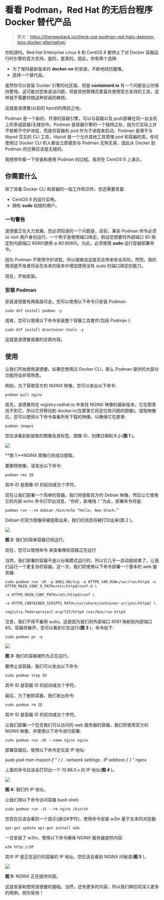 # 看看 Podman，Red Hat 的无后台程序 Docker 替代产品

> 原文：<https://thenewstack.io/check-out-podman-red-hats-daemon-less-docker-alternative/>

你知道吗，Red Hat Enterprise Linux 8 和 CentOS 8 都停止了对 Docker 容器运行时引擎的官方支持。是的，是真的。因此，你有两个选择:

*   为了保持最新版本的 **docker-ce** 的安装，不断地经历磨难。
*   选择一个替代品。

虽然你可以安装 Docker 引擎的社区版，但是 **containerd.io** 有一个问题会让你保持警惕。这可能对您来说没问题，但是其他管理员更喜欢使用官方支持的工具，这样就不需要伴随这种安装的麻烦。

这就是波德曼(以前的 kpod)的用武之地。

Podman 是一个新的、开源的容器引擎，可以与容器以及 pod(部署在同一台主机上的多组容器)无缝协作。Podman 是容器引擎的一个独特之处，因为它实际上并不依赖于守护进程，而是将容器和 pod 作为子进程来启动。Podman 是用于与 libpod 交互的 CLI 工具，libpod 是一个允许其他工具管理 pod 和容器的库。任何使用过 Docker CLI 的人都会立即感到与 Podman 无拘无束，因此从 Docker 到 Podman 的迁移应该是无缝的。

我想带你看一下安装和使用 Podman 的过程。我将在 CentOS 8 上演示。

## 你需要什么

除了具备 Docker CLI 和容器的一般工作知识外，您还需要具备:

*   CentOS 8 的运行实例。
*   拥有 **sudo** 权限的用户。

### 一句警告

波德曼正在大力发展。您必须知道的一个问题是，目前，某些 Podman 命令必须以 root 用户身份运行。一个例子是使用端口绑定。假设您想要将外部端口 80 绑定到内部端口 8080(使用-p 80:8080)。为此，必须使用 **sudo** 运行容器部署命令。

因为 Podman 不使用守护进程，所以很难说这是否会带来安全风险。然而，我的猜测是开发者将会在未来的版本中增加使用没有 sudo 的端口绑定的能力。

现在，开始安装。

### 安装 Podman

安装波德曼有两条路可走。您可以使用以下命令只安装 Podman:

`sudo dnf install podman -y`

或者，您可以使用以下命令安装整个容器工具套件(包括 Podman ):

`sudo dnf install @container-tools -y`

这就是波德曼装置的全部内容。

## 使用

让我们开始使用波德曼。如果您使用过 Docker CLI，那么 Podman 提供的大部分功能将会非常熟悉。

例如，为了获取官方的 NGINX 映像，您可以发出以下命令:

`podman pull nginx`

首先，波德曼将在 registry.redhat.io 中查找 NGINX 映像的最新版本。它在那里找不到它，所以它将移动到 docker.io(在那里它将定位有问题的图像)。提取映像后，您可以使用以下命令查看所有下载的映像，以确保它在那里:

`podman images`

您应该看到新提取的图像及其标签、图像 ID、创建日期和大小(**图 1** )。

![](img/433c360aaa17b8ac99703d046a1615f3.png)

**图 1:**NGINX 图像已经成功提取。

要删除映像，请发出以下命令:

`podman rmi ID`

其中 ID 是图像 ID 的前四或五个字符。

现在让我们部署一个简单的容器。我们将提取官方的 Debian 映像，然后让它使用它的内部 echo 命令打印出消息，“你好，新堆栈！”为此，部署命令将是:

`podman run --rm debian /bin/echo “Hello, New Stack.”`

Debian 的官方图像将被提取出来，我们的消息将被打印出来(图 2 )。

![](img/285c3eceac4b9b7c35fd582182cbfbc4.png)

**图 2:** 我们的简单容器已经运行。

现在，您可以使用命令
来查看哪些容器正在运行

当然，我们部署的容器不是以分离模式运行的，所以它几乎一启动就结束了。让我们运行一个更复杂的容器。这一次，我们将使用以下命令部署一个基本的 web 服务器:

`sudo podman run -dt -p 8081:80/tcp -e HTTPD_VAR_RUN=/var/run/httpd -e HTTPD_MAIN_CONF_D_PATH=/etc/httpd/conf.d \`

`-e HTTPD_MAIN_CONF_PATH=/etc/httpd/conf \`

`-e HTTPD_CONTAINER_SCRIPTS_PATH=/usr/share/container-scripts/httpd/ \`

`registry.fedoraproject.org/f27/httpd /usr/bin/run-httpd`

注意，我们不得不雇用 sudo。这是因为我们将外部端口 8081 映射到内部端口 80。容器将展开。您可以看到它在运行(**图 3** )，命令如下:

`sudo podman ps -a`

![](img/59a02215fedd122efe133cb214489c26.png)

**图 3:** 我们的容器被列为正在运行。

要停止该容器，我们可以发出以下命令:

`sudo podman stop ID`

其中 ID 是容器 ID 的前四或五个字符。

最后，为了删除容器，我们发出命令:

`sudo podman rm ID`

其中 ID 是容器 ID 的前四或五个字符。

让我们部署一个包含我们可以访问的 web 服务器的容器。我们将使用官方的 NGINX 映像，并使用以下命令进行部署:

`sudo podman run -dt --name nginx nginx`

部署容器后，使用以下命令定位其 IP 地址:

*sudo pod man inspect-f " { { . network settings . IP address } } " nginx*

上面的命令应该会打印出一个 10.88.0.x 的 IP 地址(**图 4** )。

![](img/b7c1e5047623ab207feb78567d72e2b3.png)

**图 4:** 我们的 IP 地址。

让我们用以下命令访问容器 bash shell:

`sudo podman run -it --rm nginx /bin/sh`

您现在应该会看到一个提示(通过#字符)。使用命令安装 w3m 基于文本的浏览器:

`apt-get update
apt-get install w3m`

一旦安装了 w3m，使用以下命令确保 NGINX 服务器提供内容:

`w3m http://IP`

其中 IP 是正在运行的容器的 IP 地址。您应该会看到 NGINX 问候语(**图 5** )。

![](img/8e1bf812e3febb8347bcbf4cd0672487.png)

**图 5:** NGINX 正在提供内容。

这是安装和使用波德曼的基础。当然，还有更多的内容，所以我们稍后将深入更多的用例。祝你愉快！

<svg xmlns:xlink="http://www.w3.org/1999/xlink" viewBox="0 0 68 31" version="1.1"><title>Group</title> <desc>Created with Sketch.</desc></svg>